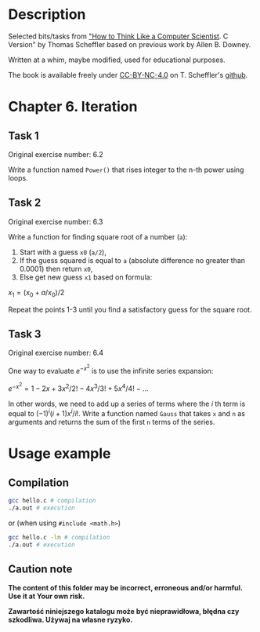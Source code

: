 # Description

Selected bits/tasks from ["How to Think Like a Computer Scientist](https://github.com/tscheffl/ThinkC/tree/master). C Version" by Thomas Scheffler based on previous work by Allen B. Downey.

Written at a whim, maybe modified, used for educational purposes.

The book is available freely under [CC-BY-NC-4.0](https://creativecommons.org/licenses/by-nc/4.0/) on T. Scheffler's [github](https://github.com/tscheffl/ThinkC/tree/master).

# Chapter 6. Iteration

## Task 1

Original exercise number: 6.2

Write a function named `Power()` that rises integer to the n-th power using loops.

## Task 2

Original exercise number: 6.3

Write a function for finding square root of a number (`a`):

1. Start with a guess `x0` (`a/2`),
2. If the guess squared is equal to `a` (absolute difference no greater than
   0.0001) then return `x0`,
3. Else get new guess `x1` based on formula:

$x_1 = (x_0 + a/x_0)/2$

Repeat the points 1-3 until you find a satisfactory guess for the square root.

## Task 3

Original exercise number: 6.4

One way to evaluate $e^{-x^2}$ is to use the infinite series expansion:

$e^{-x^2} = 1 - 2x + 3x^{2}/2! - 4x^{3}/3! + 5x^{4}/4! - ...$

In other words, we need to add up a series of terms where the $i$ th term is equal to $(-1)^{i}(i+1)x^{i}/i!$. Write a function named `Gauss` that takes `x` and `n` as arguments and returns the sum of the first `n` terms of the series.

# Usage example

## Compilation

```bash
gcc hello.c # compilation
./a.out # execution
```

or (when using `#include <math.h>`)

```bash
gcc hello.c -lm # compilation
./a.out # execution
```

## Caution note

**The content of this folder may be incorrect, erroneous and/or harmful. Use it at Your own risk.**

**Zawartość niniejszego katalogu może być nieprawidłowa, błędna czy szkodliwa. Używaj na własne ryzyko.**
